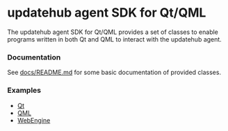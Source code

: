 # updatehub agent SDK for Qt/QML

The updatehub agent SDK for Qt/QML provides a set of classes to enable programs
written in both Qt and QML to interact with the updatehub agent.

### Documentation

See [docs/README.md](docs/README.md) for some basic documentation of provided classes.

### Examples

* [Qt](examples/qt)
* [QML](examples/qml)
* [WebEngine](examples/webengine)
